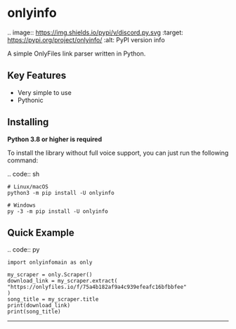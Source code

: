onlyinfo
==========
.. image:: https://img.shields.io/pypi/v/discord.py.svg
   :target: https://pypi.org/project/onlyinfo/
   :alt: PyPI version info


A simple OnlyFiles link parser written in Python.

Key Features
-------------

- Very simple to use
- Pythonic

Installing
----------

**Python 3.8 or higher is required**

To install the library without full voice support, you can just run the following command:

.. code:: sh

    # Linux/macOS
    python3 -m pip install -U onlyinfo

    # Windows
    py -3 -m pip install -U onlyinfo


Quick Example
--------------

.. code:: py

    import onlyinfomain as only
    
    my_scraper = only.Scraper()
    download_link = my_scraper.extract(
    "https://onlyfiles.io/f/75a4b182af9a4c939efeafc16bfbbfee"
    )
    song_title = my_scraper.title
    print(download_link)
    print(song_title)
------
